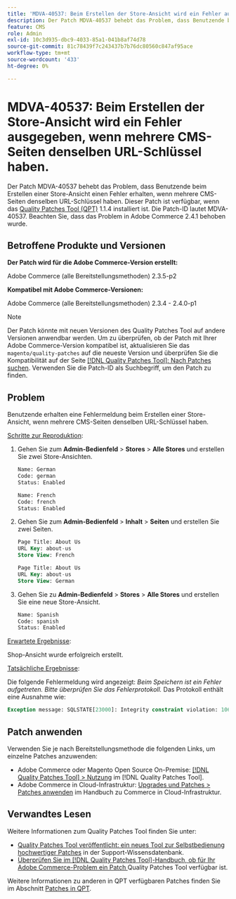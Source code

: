 ```yaml
---
title: 'MDVA-40537: Beim Erstellen der Store-Ansicht wird ein Fehler ausgegeben, wenn mehrere CMS-Seiten denselben URL-Schlüssel haben.'
description: Der Patch MDVA-40537 behebt das Problem, dass Benutzende beim Erstellen einer Store-Ansicht einen Fehler erhalten, wenn mehrere CMS-Seiten denselben URL-Schlüssel haben. Dieser Patch ist verfügbar, wenn das [Quality Patches Tool (QPT)](https://experienceleague.adobe.com/de/docs/commerce-knowledge-base/kb/announcements/commerce-announcements/magento-quality-patches-released-new-tool-to-self-serve-quality-patches) 1.1.4 installiert ist. Die Patch-ID lautet MDVA-40537. Beachten Sie, dass das Problem in Adobe Commerce 2.4.1 behoben wurde.
feature: CMS
role: Admin
exl-id: 10c3d935-dbc9-4033-85a1-041b8af74d78
source-git-commit: 81c78439f7c243437b7b76dc80560c847af95ace
workflow-type: tm+mt
source-wordcount: '433'
ht-degree: 0%

---
```


# MDVA-40537: Beim Erstellen der Store-Ansicht wird ein Fehler ausgegeben, wenn mehrere CMS-Seiten denselben URL-Schlüssel haben.

Der Patch MDVA-40537 behebt das Problem, dass Benutzende beim Erstellen einer Store-Ansicht einen Fehler erhalten, wenn mehrere CMS-Seiten denselben URL-Schlüssel haben. Dieser Patch ist verfügbar, wenn das [Quality Patches Tool (QPT)](https://experienceleague.adobe.com/de/docs/commerce-knowledge-base/kb/announcements/commerce-announcements/magento-quality-patches-released-new-tool-to-self-serve-quality-patches) 1.1.4 installiert ist. Die Patch-ID lautet MDVA-40537. Beachten Sie, dass das Problem in Adobe Commerce 2.4.1 behoben wurde.

## Betroffene Produkte und Versionen

**Der Patch wird für die Adobe Commerce-Version erstellt:**

Adobe Commerce (alle Bereitstellungsmethoden) 2.3.5-p2

**Kompatibel mit Adobe Commerce-Versionen:**

Adobe Commerce (alle Bereitstellungsmethoden) 2.3.4 - 2.4.0-p1

>[!NOTE]
>
>Der Patch könnte mit neuen Versionen des Quality Patches Tool auf andere Versionen anwendbar werden. Um zu überprüfen, ob der Patch mit Ihrer Adobe Commerce-Version kompatibel ist, aktualisieren Sie das `magento/quality-patches` auf die neueste Version und überprüfen Sie die Kompatibilität auf der Seite [[!DNL Quality Patches Tool]: Nach Patches suchen](https://experienceleague.adobe.com/de/docs/commerce-knowledge-base/kb/announcements/commerce-announcements/magento-quality-patches-released-new-tool-to-self-serve-quality-patches). Verwenden Sie die Patch-ID als Suchbegriff, um den Patch zu finden.


## Problem

Benutzende erhalten eine Fehlermeldung beim Erstellen einer Store-Ansicht, wenn mehrere CMS-Seiten denselben URL-Schlüssel haben.

<u>Schritte zur Reproduktion</u>:

1. Gehen Sie zum **Admin-Bedienfeld** > **Stores** > **Alle Stores** und erstellen Sie zwei Store-Ansichten.

   ```sql
   Name: German
   Code: german
   Status: Enabled
   ```

   ```sql
   Name: French
   Code: french
   Status: Enabled
   ```

1. Gehen Sie zum **Admin-Bedienfeld** > **Inhalt** > **Seiten** und erstellen Sie zwei Seiten.

   ```sql
   Page Title: About Us
   URL Key: about-us
   Store View: French
   ```

   ```sql
   Page Title: About Us
   URL Key: about-us
   Store View: German
   ```

1. Gehen Sie zu **Admin-Bedienfeld** > **Stores** > **Alle Stores** und erstellen Sie eine neue Store-Ansicht.

   ```sql
   Name: Spanish
   Code: spanish
   Status: Enabled
   ```

<u>Erwartete Ergebnisse</u>:

Shop-Ansicht wurde erfolgreich erstellt.

<u>Tatsächliche Ergebnisse</u>:

Die folgende Fehlermeldung wird angezeigt: *Beim Speichern ist ein Fehler aufgetreten. Bitte überprüfen Sie das Fehlerprotokoll.* Das Protokoll enthält eine Ausnahme wie:

```sql
Exception message: SQLSTATE[23000]: Integrity constraint violation: 1062 Duplicate entry 'about-us-4' for key 'URL_REWRITE_REQUEST_PATH_STORE_ID', query was: INSERT  INTO }}url_rewrite{{ (}}redirect_type{{,}}is_autogenerated{{,}}metadata{{,}}description{{,}}store_id{{,}}entity_type{{,}}entity_id{{,}}request_path{{,}}target_path{{) VALUES (?, ?, ?, ?, ?, ?, ?, ?, ?), (?, ?, ?, ?, ?, ?, ?, ?, ?), (?, ?, ?, ?, ?, ?, ?, ?, ?), (?, ?, ?, ?, ?, ?, ?, ?, ?), (?, ?, ?, ?, ?, ?, ?, ?, ?), (?, ?, ?, ?, ?, ?, ?, ?, ?)
```

## Patch anwenden

Verwenden Sie je nach Bereitstellungsmethode die folgenden Links, um einzelne Patches anzuwenden:

* Adobe Commerce oder Magento Open Source On-Premise: [[!DNL Quality Patches Tool] > Nutzung](/help/tools/quality-patches-tool/usage.md) im [!DNL Quality Patches Tool].
* Adobe Commerce in Cloud-Infrastruktur: [Upgrades und Patches > Patches anwenden](https://experienceleague.adobe.com/docs/commerce-cloud-service/user-guide/develop/upgrade/apply-patches.html?lang=de) im Handbuch zu Commerce in Cloud-Infrastruktur.

## Verwandtes Lesen

Weitere Informationen zum Quality Patches Tool finden Sie unter:

* [Quality Patches Tool veröffentlicht: ein neues Tool zur Selbstbedienung hochwertiger Patches](https://experienceleague.adobe.com/de/docs/commerce-knowledge-base/kb/announcements/commerce-announcements/magento-quality-patches-released-new-tool-to-self-serve-quality-patches) in der Support-Wissensdatenbank.
* [Überprüfen Sie im [!DNL Quality Patches Tool]-Handbuch, ob für Ihr Adobe Commerce-Problem ein Patch ](/help/tools/quality-patches-tool/patches-available-in-qpt/check-patch-for-magento-issue-with-magento-quality-patches.md) Quality Patches Tool verfügbar ist.

Weitere Informationen zu anderen in QPT verfügbaren Patches finden Sie im Abschnitt [Patches in QPT](https://experienceleague.adobe.com/tools/commerce-quality-patches/index.html?lang=de).
